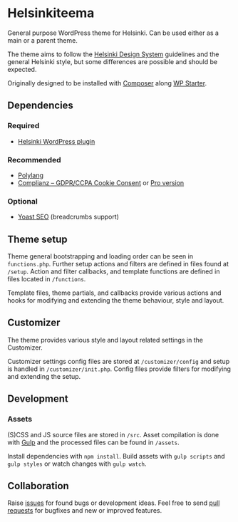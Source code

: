 # Helsinkiteema
General purpose WordPress theme for Helsinki. Can be used either as a main or a parent theme.

The theme aims to follow the [Helsinki Design System](https://hds.hel.fi/) guidelines and the general Helsinki style, but some differences are possible and should be expected.

Originally designed to be installed with [Composer](https://getcomposer.org/) along [WP Starter](https://wecodemore.github.io/wpstarter/).

## Dependencies

### Required
- [Helsinki WordPress plugin](https://github.com/City-of-Helsinki/wordpress-helfi-hds-wp)

### Recommended
- [Polylang](https://wordpress.org/plugins/polylang/)
- [Complianz – GDPR/CCPA Cookie Consent](https://wordpress.org/plugins/complianz-gdpr/) or [Pro version](https://complianz.io/)

### Optional
- [Yoast SEO](https://wordpress.org/plugins/wordpress-seo/) (breadcrumbs support)

## Theme setup
Theme general bootstrapping and loading order can be seen in `functions.php`. Further setup actions and filters are defined in files found at `/setup`.  Action and filter callbacks, and template functions are defined in files located in `/functions`.

Template files, theme partials, and callbacks provide various actions and hooks for modifying and extending the theme behaviour, style and layout.

## Customizer
The theme provides various style and layout related settings in the Customizer.

Customizer settings config files are stored at `/customizer/config` and setup is handled in `/customizer/init.php`.  Config files provide filters for modifying and extending the setup.

## Development

### Assets
(S)CSS and JS source files are stored in `/src`. Asset compilation is done with [Gulp](https://gulpjs.com/) and the processed files can be found in `/assets`.

Install dependencies with `npm install`. Build assets with `gulp scripts` and `gulp styles` or watch changes with `gulp watch`.

## Collaboration
Raise [issues](https://github.com/City-of-Helsinki/wordpress-helfi-hds-wp/issues) for found bugs or development ideas. Feel free to send [pull requests](https://github.com/City-of-Helsinki/wordpress-helfi-hds-wp/pulls) for bugfixes and new or improved features.
